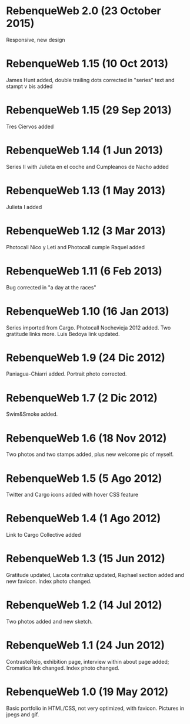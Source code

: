 # RebenqueWeb 2.0 (23 October 2015)
Responsive, new design
# RebenqueWeb 1.15 (10 Oct 2013)
James Hunt added, double trailing dots corrected in "series" text and stampt v bis added
# RebenqueWeb 1.15 (29 Sep 2013)
Tres Ciervos added
# RebenqueWeb 1.14 (1 Jun 2013)
Series II with Julieta en el coche and Cumpleanos de Nacho added
# RebenqueWeb 1.13 (1 May 2013)
Julieta I added
# RebenqueWeb 1.12 (3 Mar 2013)
Photocall Nico y Leti and Photocall cumple Raquel added
# RebenqueWeb 1.11 (6 Feb 2013)
Bug corrected in "a day at the races"
# RebenqueWeb 1.10 (16 Jan 2013)
Series imported from Cargo. Photocall Nochevieja 2012 added. Two gratitude links more. Luis Bedoya link updated.
# RebenqueWeb 1.9 (24 Dic 2012)
Paniagua-Chiarri added. Portrait photo corrected.
# RebenqueWeb 1.7 (2 Dic 2012)
Swim&Smoke added.
# RebenqueWeb 1.6 (18 Nov 2012)
Two photos and two stamps added, plus new welcome pic of myself.
# RebenqueWeb 1.5 (5 Ago 2012)
Twitter and Cargo icons added with hover CSS feature
# RebenqueWeb 1.4 (1 Ago 2012)
Link to Cargo Collective added
# RebenqueWeb 1.3 (15 Jun 2012)
Gratitude updated, Lacota contraluz updated, Raphael section added and new favicon. Index photo changed.
# RebenqueWeb 1.2 (14 Jul 2012)
Two photos added and new sketch.
# RebenqueWeb 1.1 (24 Jun 2012)
ContrasteRojo, exhibition page, interview within about page added; Cromatica link changed. Index photo changed.
# RebenqueWeb 1.0 (19 May 2012)
Basic portfolio in HTML/CSS, not very optimized, with favicon. Pictures in jpegs and gif.

